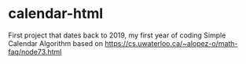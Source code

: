 # calendar-html
First project that dates back to 2019, my first year of coding
Simple Calendar
Algorithm based on https://cs.uwaterloo.ca/~alopez-o/math-faq/node73.html

